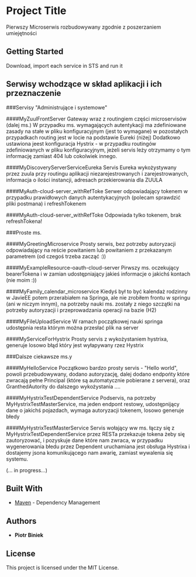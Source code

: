 ﻿# Project Title 
Pierwszy Microserwis rozbudowywany zgodnie z poszerzaniem umiejętności

## Getting Started 

Download, import each service in STS and run it

## Serwisy wchodzące w skład aplikacji i ich przeznaczenie 

###Servisy "Administrujące i systemowe"

####MyZuulFrontServer
Gateway wraz z routingiem części microservisów (dalej ms.)
W przypadku ms. wymagających autentykacji ma zdefiniowane zasady na stałe w pliku konfiguracyjnym (jest to wymagane) w pozostałych przypadkach routing jest w locie na podstawie Eureki (niżej)
Dodatkowo ustawiona jeest konfiguracja Hystrix - w przypadku routingów zdefiniowanych w pliku konfiguracyjnym, jeżeli servis leży otrzymamy o tym informację zamiast 404 lub cokolwiek innego.

####MyDiscoveryServerServiceEureka
Servis Eureka wykożystywany przez zuula przy routingu aplikacji niezarejestrowanych i zarejestrowanych, informacja o ilości instancji, adresach przekierowania dla ZUULA 

####MyAuth-cloud-server_withRefToke
Serwer odpowiadający tokenem w przypadku prawidłowych danych autentykacyjnych (polecam sprawdzić pliki postmana) i refreshTokenem

####MyAuth-cloud-server_withRefToke
Odpowiada tylko tokenem, brak refreshTokena!

###Proste ms.

####MyGreetingMicroservice
Prosty serwis, bez potrzeby autoryzacji odpowiadający na reście powitaniem lub powitaniem z przekazanym parametrem (od czegoś trzeba zacząć :))

####MyExampleResource-oauth-cloud-server
Pirwszy ms. oczekujący bearerTokena i w zamian udostępniający jakieś informacje o jakichś kontach (nie moim :))

####MyFamily_calendar_microservice
Kiedyś był to być kalendaż rodzinny w JavieEE potem przerabiałem na Springa, ale nie zrobiłem frontu w springu (ani w niczym innym), na potrzeby nauki ms. zostały z niego szczątki na potrzeby autoryzacji i przeprowadzania operacji na bazie (H2)

####MyFileUploadService
W ramach początkowej nauki springa udostępnia resta którym można przesłać plik na server

####MyServiceForHystrix 
Prosty servis z wykożystaniem hystrixa, generuje losowo błąd który jest wyłapywany rzez Hystrix

###Dalsze ciekawsze ms.y

####MyHelloService
Początkowo bardzo prosty servis - "Hello world", powoli przebudowywany, dodano autoryzację, dalej dodano endpońty które zwracają pełne Principal (które są automatycznie pobierane z servera), oraz GranthedAutority do dalszego wykożystania ....

####MyHystrixTestDependentService
Podservis, na potrzeby MyHystrixTestMasterService, ma jeden endpont restowy, udostępnijący dane o jakichś pojazdach, wymaga autoryzacji tokenem, losowo generuje błedy

####MyHystrixTestMasterService
Servis wołający ww ms. łączy się z MyHystrixTestDependentService przez RESTa przekazuje tokena żeby się zautoryzować,  i pozyskuje dane które nam zwraca, w przypadku wygenerowania błedu przez Dependent uruchamiana jest obsługa Hystrixa i dostajemy jsona komunikującego nam awarię, zamiast wywalenia się systemu.





(... in progress...)

## Built With 


* [Maven](https://maven.apache.org/) - Dependency Management 


## Authors 

* **Piotr Biniek**  

## License 

This project is licensed under the MIT License.

